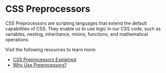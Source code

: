 # CSS Preprocessors

CSS Preprocessors are scripting languages that extend the default capabilities of CSS. They enable us to use logic in our CSS code, such as variables, nesting, inheritance, mixins, functions, and mathematical operations.

Visit the following resources to learn more:

- [CSS Preprocessors Explained](https://www.freecodecamp.org/news/css-preprocessors/)
- [Why Use Preprocessors?](https://sherocommerce.com/what-is-a-css-preprocessors-why-use-them/)
